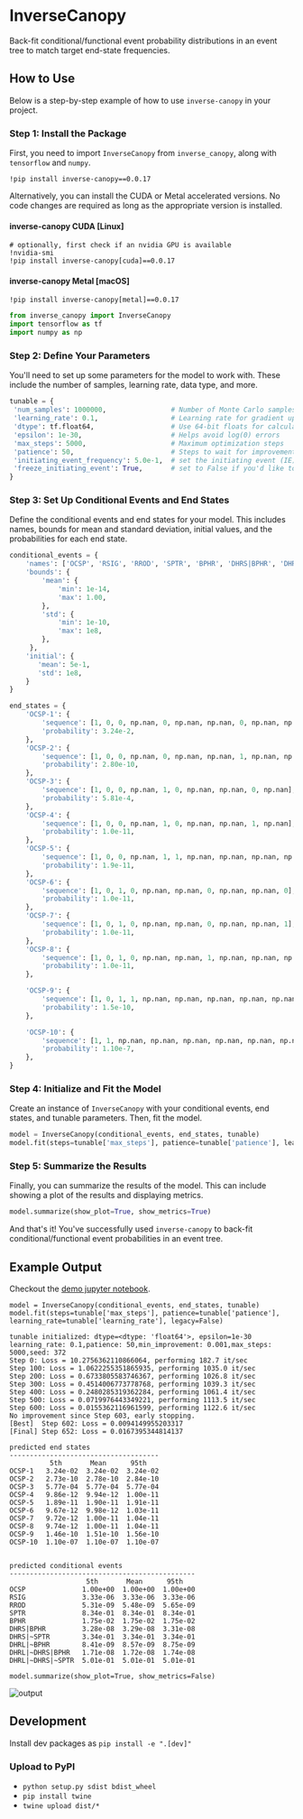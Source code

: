 # InverseCanopy

Back-fit conditional/functional event probability distributions in an event tree to match target end-state
frequencies.

## How to Use

Below is a step-by-step example of how to use `inverse-canopy` in your project.

### Step 1: Install the Package

First, you need to import `InverseCanopy` from `inverse_canopy`, along with `tensorflow` and `numpy`.

```shell
!pip install inverse-canopy==0.0.17
```

Alternatively, you can install the CUDA or Metal accelerated versions. No code changes are required as long as the
appropriate version is installed.
#### inverse-canopy CUDA [Linux]
```shell
# optionally, first check if an nvidia GPU is available
!nvidia-smi
!pip install inverse-canopy[cuda]==0.0.17
```

#### inverse-canopy Metal [macOS]
```shell
!pip install inverse-canopy[metal]==0.0.17
```

```python
from inverse_canopy import InverseCanopy
import tensorflow as tf
import numpy as np
```

### Step 2: Define Your Parameters

You'll need to set up some parameters for the model to work with. These include the number of samples, learning rate, data type, and more.

```python
tunable = {
 'num_samples': 1000000,                # Number of Monte Carlo samples, you don't need too many for smooth functions
 'learning_rate': 0.1,                  # Learning rate for gradient updates
 'dtype': tf.float64,                   # Use 64-bit floats for calculations
 'epsilon': 1e-30,                      # Helps avoid log(0) errors
 'max_steps': 5000,                     # Maximum optimization steps
 'patience': 50,                        # Steps to wait for improvement before stopping
 'initiating_event_frequency': 5.0e-1,  # set the initiating event (IE) frequency here
 'freeze_initiating_event': True,       # set to False if you'd like to predict the IE frequency as well
}
```

### Step 3: Set Up Conditional Events and End States

Define the conditional events and end states for your model. This includes names, bounds for mean and standard
deviation, initial values, and the probabilities for each end state.

```python
conditional_events = {
    'names': ['OCSP', 'RSIG', 'RROD', 'SPTR', 'BPHR', 'DHRS|BPHR', 'DHRS|~SPTR', 'DHRL|~BPHR', 'DHRL|~DHRS|BPHR', 'DHRL|~DHRS|~SPTR'],
    'bounds': {
        'mean': {
            'min': 1e-14,
            'max': 1.00,
        },
        'std': {
            'min': 1e-10,
            'max': 1e8,
        },
     },
    'initial': {
       'mean': 5e-1,
       'std': 1e8,
    }
}

end_states = {
    'OCSP-1': {
        'sequence': [1, 0, 0, np.nan, 0, np.nan, np.nan, 0, np.nan, np.nan],
        'probability': 3.24e-2,
    },
    'OCSP-2': {
        'sequence': [1, 0, 0, np.nan, 0, np.nan, np.nan, 1, np.nan, np.nan],
        'probability': 2.80e-10,
    },
    'OCSP-3': {
        'sequence': [1, 0, 0, np.nan, 1, 0, np.nan, np.nan, 0, np.nan],
        'probability': 5.81e-4,
    },
    'OCSP-4': {
        'sequence': [1, 0, 0, np.nan, 1, 0, np.nan, np.nan, 1, np.nan],
        'probability': 1.0e-11,
    },
    'OCSP-5': {
        'sequence': [1, 0, 0, np.nan, 1, 1, np.nan, np.nan, np.nan, np.nan],
        'probability': 1.9e-11,
    },
    'OCSP-6': {
        'sequence': [1, 0, 1, 0, np.nan, np.nan, 0, np.nan, np.nan, 0],
        'probability': 1.0e-11,
    },
    'OCSP-7': {
        'sequence': [1, 0, 1, 0, np.nan, np.nan, 0, np.nan, np.nan, 1],
        'probability': 1.0e-11,
    },
    'OCSP-8': {
        'sequence': [1, 0, 1, 0, np.nan, np.nan, 1, np.nan, np.nan, np.nan],
        'probability': 1.0e-11,
    },

    'OCSP-9': {
        'sequence': [1, 0, 1, 1, np.nan, np.nan, np.nan, np.nan, np.nan, np.nan],
        'probability': 1.5e-10,
    },

    'OCSP-10': {
        'sequence': [1, 1, np.nan, np.nan, np.nan, np.nan, np.nan, np.nan, np.nan, np.nan],
        'probability': 1.10e-7,
    },    
}
```

### Step 4: Initialize and Fit the Model

Create an instance of `InverseCanopy` with your conditional events, end states, and tunable parameters. Then, fit the model.

```python
model = InverseCanopy(conditional_events, end_states, tunable)
model.fit(steps=tunable['max_steps'], patience=tunable['patience'], learning_rate=tunable['learning_rate'], legacy=False)
```

### Step 5: Summarize the Results

Finally, you can summarize the results of the model. This can include showing a plot of the results and displaying metrics.

```python
model.summarize(show_plot=True, show_metrics=True)
```

And that's it! You've successfully used `inverse-canopy` to back-fit conditional/functional event probabilities in an 
event tree.


## Example Output
Checkout the [demo jupyter notebook](notebooks/demo.ipynb).

```jupyterpython
model = InverseCanopy(conditional_events, end_states, tunable)
model.fit(steps=tunable['max_steps'], patience=tunable['patience'], learning_rate=tunable['learning_rate'], legacy=False)
```
```pycon
tunable initialized: dtype=<dtype: 'float64'>, epsilon=1e-30
learning_rate: 0.1,patience: 50,min_improvement: 0.001,max_steps: 5000,seed: 372
Step 0: Loss = 10.2756362110866064, performing 182.7 it/sec
Step 100: Loss = 1.0622255351865935, performing 1035.0 it/sec
Step 200: Loss = 0.6733805583746367, performing 1026.8 it/sec
Step 300: Loss = 0.4514006773778768, performing 1039.3 it/sec
Step 400: Loss = 0.2480285319362284, performing 1061.4 it/sec
Step 500: Loss = 0.0719976443349221, performing 1113.5 it/sec
Step 600: Loss = 0.0155362116961599, performing 1122.6 it/sec
No improvement since Step 603, early stopping.
[Best]  Step 602: Loss = 0.0094149955203317
[Final] Step 652: Loss = 0.0167395344814137

predicted end states
-------------------------------------
          5th       Mean      95th
OCSP-1   3.24e-02  3.24e-02  3.24e-02
OCSP-2   2.73e-10  2.78e-10  2.84e-10
OCSP-3   5.77e-04  5.77e-04  5.77e-04
OCSP-4   9.86e-12  9.94e-12  1.00e-11
OCSP-5   1.89e-11  1.90e-11  1.91e-11
OCSP-6   9.67e-12  9.98e-12  1.03e-11
OCSP-7   9.72e-12  1.00e-11  1.04e-11
OCSP-8   9.74e-12  1.00e-11  1.04e-11
OCSP-9   1.46e-10  1.51e-10  1.56e-10
OCSP-10  1.10e-07  1.10e-07  1.10e-07


predicted conditional events
----------------------------------------------
                   5th       Mean      95th
OCSP              1.00e+00  1.00e+00  1.00e+00
RSIG              3.33e-06  3.33e-06  3.33e-06
RROD              5.31e-09  5.48e-09  5.65e-09
SPTR              8.34e-01  8.34e-01  8.34e-01
BPHR              1.75e-02  1.75e-02  1.75e-02
DHRS|BPHR         3.28e-08  3.29e-08  3.31e-08
DHRS|~SPTR        3.34e-01  3.34e-01  3.34e-01
DHRL|~BPHR        8.41e-09  8.57e-09  8.75e-09
DHRL|~DHRS|BPHR   1.71e-08  1.72e-08  1.74e-08
DHRL|~DHRS|~SPTR  5.01e-01  5.01e-01  5.01e-01
```

```jupyterpython
model.summarize(show_plot=True, show_metrics=False)
```
![output](https://gcdnb.pbrd.co/images/DDj4Nv536IJh.png?o=1 "demo output plot")

## Development

Install dev packages as `pip install -e ".[dev]"`

### Upload to PyPI

- `python setup.py sdist bdist_wheel`
- `pip install twine`
- `twine upload dist/*`